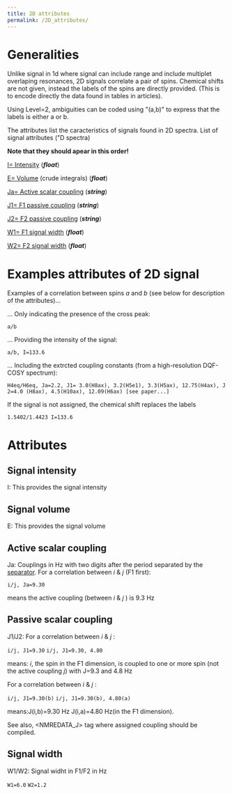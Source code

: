 ```yaml
---
title: 2D attributes
permalink: /2D_attributes/
---
```


Generalities
============

Unlike signal in 1d where signal can include range and include multiplet
overlaping resonances, 2D signals correlate a pair of spins. Chemical
shifts are not given, instead the labels of the spins are directly
provided. (This is to encode directly the data found in tables in
articles).

Using Level=2, ambiguities can be coded using "(a,b)" to express that
the labels is either a or b.

The attributes list the caracteristics of signals found in 2D spectra.
List of signal attributes ("D spectra)

**Note that they should apear in this order!**

[I= Intensity](/2D_attributes/#signal-intensity "link") (***float***)

[E= Volume](/2D_attributes/#signal-Volume "link") (crude integrals) (***float***)

[Ja= Active scalar coupling](/2D_attributes/#active-scalar-coupling "link") (***string***)

[J1= F1 passive coupling](/2D_attributes/#passive-scalar-coupling "link") (***string***)

[J2= F2 passive coupling](/2D_attributes/#passive-scalar-coupling "link") (***string***)

[W1= F1 signal width](/2D_attributes/#signal-width "link") (***float***)

[W2= F2 signal width](/2D_attributes/#signal-width "link") (***float***)

Examples attributes of 2D signal
================================

Examples of a correlation between spins *a* and *b* (see below for
description of the attributes)...

... Only indicating the presence of the cross peak:

`a/b`

... Providing the intensity of the signal:

`a/b, I=133.6`

... Including the extrcted coupling constants (from a high-resolution
DQF-COSY spectrum):

`H4eq/H6eq, Ja=2.2, J1= 3.0(H8ax), 3.2(H5e1), 3.3(H5ax), 12.75(H4ax), J2=4.0 (H8ax), 4.5(H10ax), 12.09(H6ax) [see paper...]`

If the signal is not assigned, the chemical shift replaces the labels

`1.5402/1.4423 I=133.6`

Attributes
==========

Signal intensity
----------------
I: This provides the signal intensity 

Signal volume
-------------
E: This provides the signal volume

Active scalar coupling
----------------------

Ja: Couplings in Hz with two digits after
the period separated by the [separator](/Separator "link"). For a
correlation between *i* & *j* (F1 first):

`i/j, Ja=9.30`

means the active coupling (between *i* & *j* ) is 9.3 Hz

Passive scalar coupling
-----------------------

J1/J2: For a correlation between *i* &
*j* :

`i/j, J1=9.30`
`i/j, J1=9.30, 4.80`

means: *i*, the spin in the F1 dimension, is coupled to one or more spin
(not the active coupling *j*) with J=9.3 and 4.8 Hz

For a correlation between *i* & *j* :

`i/j, J1=9.30(b)`
`i/j, J1=9.30(b), 4.80(a)`

means:J(i,b)=9.30 Hz J(i,a)=4.80 Hz(in the F1 dimension).

See also, <NMREDATA_J> tag where assigned coupling should be compiled.

Signal width
------------

W1/W2: Signal widht in F1/F2 in Hz

`W1=6.0`
`W2=1.2`
